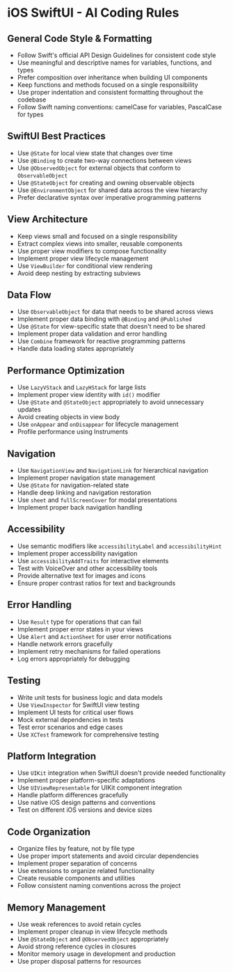 # iOS SwiftUI - AI Coding Rules

## General Code Style & Formatting
- Follow Swift's official API Design Guidelines for consistent code style
- Use meaningful and descriptive names for variables, functions, and types
- Prefer composition over inheritance when building UI components
- Keep functions and methods focused on a single responsibility
- Use proper indentation and consistent formatting throughout the codebase
- Follow Swift naming conventions: camelCase for variables, PascalCase for types

## SwiftUI Best Practices
- Use `@State` for local view state that changes over time
- Use `@Binding` to create two-way connections between views
- Use `@ObservedObject` for external objects that conform to `ObservableObject`
- Use `@StateObject` for creating and owning observable objects
- Use `@EnvironmentObject` for shared data across the view hierarchy
- Prefer declarative syntax over imperative programming patterns

## View Architecture
- Keep views small and focused on a single responsibility
- Extract complex views into smaller, reusable components
- Use proper view modifiers to compose functionality
- Implement proper view lifecycle management
- Use `ViewBuilder` for conditional view rendering
- Avoid deep nesting by extracting subviews

## Data Flow
- Use `ObservableObject` for data that needs to be shared across views
- Implement proper data binding with `@Binding` and `@Published`
- Use `@State` for view-specific state that doesn't need to be shared
- Implement proper data validation and error handling
- Use `Combine` framework for reactive programming patterns
- Handle data loading states appropriately

## Performance Optimization
- Use `LazyVStack` and `LazyHStack` for large lists
- Implement proper view identity with `id()` modifier
- Use `@State` and `@StateObject` appropriately to avoid unnecessary updates
- Avoid creating objects in view body
- Use `onAppear` and `onDisappear` for lifecycle management
- Profile performance using Instruments

## Navigation
- Use `NavigationView` and `NavigationLink` for hierarchical navigation
- Implement proper navigation state management
- Use `@State` for navigation-related state
- Handle deep linking and navigation restoration
- Use `sheet` and `fullScreenCover` for modal presentations
- Implement proper back navigation handling

## Accessibility
- Use semantic modifiers like `accessibilityLabel` and `accessibilityHint`
- Implement proper accessibility navigation
- Use `accessibilityAddTraits` for interactive elements
- Test with VoiceOver and other accessibility tools
- Provide alternative text for images and icons
- Ensure proper contrast ratios for text and backgrounds

## Error Handling
- Use `Result` type for operations that can fail
- Implement proper error states in your views
- Use `Alert` and `ActionSheet` for user error notifications
- Handle network errors gracefully
- Implement retry mechanisms for failed operations
- Log errors appropriately for debugging

## Testing
- Write unit tests for business logic and data models
- Use `ViewInspector` for SwiftUI view testing
- Implement UI tests for critical user flows
- Mock external dependencies in tests
- Test error scenarios and edge cases
- Use `XCTest` framework for comprehensive testing

## Platform Integration
- Use `UIKit` integration when SwiftUI doesn't provide needed functionality
- Implement proper platform-specific adaptations
- Use `UIViewRepresentable` for UIKit component integration
- Handle platform differences gracefully
- Use native iOS design patterns and conventions
- Test on different iOS versions and device sizes

## Code Organization
- Organize files by feature, not by file type
- Use proper import statements and avoid circular dependencies
- Implement proper separation of concerns
- Use extensions to organize related functionality
- Create reusable components and utilities
- Follow consistent naming conventions across the project

## Memory Management
- Use weak references to avoid retain cycles
- Implement proper cleanup in view lifecycle methods
- Use `@StateObject` and `@ObservedObject` appropriately
- Avoid strong reference cycles in closures
- Monitor memory usage in development and production
- Use proper disposal patterns for resources

